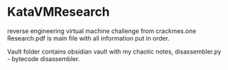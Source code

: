 # KataVMResearch
reverse engineering virtual machine challenge from crackmes.one
Research.pdf is main file with all information put in order. 

Vault folder contains obsidian vault with my chaotic notes, disassembler.py - bytecode disassembler.
